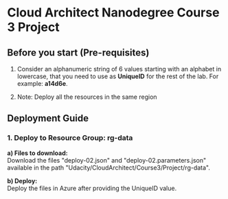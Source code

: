 # Cloud Architect Nanodegree Course 3 Project

## Before you start (Pre-requisites)

1. Consider an alphanumeric string of 6 values starting with an alphabet in lowercase, that you need to use as **UniqueID** for the rest of the lab. For example: **a14d6e**.

2. Note: Deploy all the resources in the same region

## Deployment Guide

### 1. Deploy to Resource Group: rg-data

**a) Files to download:** <br/>
Download the files "deploy-02.json" and "deploy-02.parameters.json" available in the path "Udacity/CloudArchitect/Course3/Project/rg-data".

**b) Deploy:** <br/>
Deploy the files in Azure after providing the UniqueID value.
